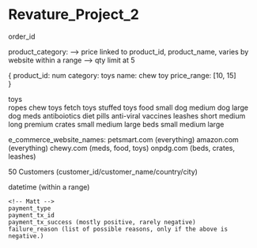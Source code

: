 # Revature_Project_2

<!-- Increment -->

order_id

product_category:
--> price linked to product_id, product_name, varies by website within a range
--> qty limit at 5

<!-- Matt JSON -->

{
product_id: num
category: toys
name: chew toy
price_range: [10, 15]  
}

<!-- Tobi -->

toys  
 ropes
chew toys
fetch toys
stuffed toys
food
small dog
medium dog
large dog
meds
antiboiotics
diet pills
anti-viral
vaccines
leashes
short
medium
long
premium
crates
small
medium
large
beds
small
medium
large

e_commerce_website_names:
petsmart.com (everything)
amazon.com (everything)
chewy.com (meds, food, toys)
onpdg.com (beds, crates, leashes)

<!-- One Function -->
<!-- Matt -->

50 Customers (customer_id/customer_name/country/city)

<!-- Miguel  -->
<!-- Pulling everything together to create the csv file -->

<!-- Matt -->

datetime (within a range)

    <!-- Matt -->
    payment_type
    payment_tx_id
    payment_tx_success (mostly positive, rarely negative)
    failure_reason (list of possible reasons, only if the above is negative.)
